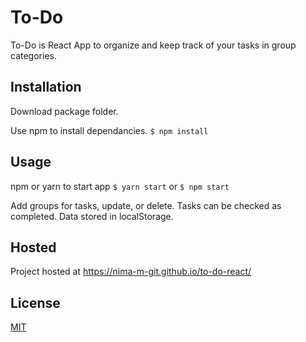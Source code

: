 # To-Do

To-Do is React App to organize and keep track of your tasks in group categories.

## Installation
Download package folder.

Use npm to install dependancies.
```$ npm install```

## Usage
npm or yarn to start app
```$ yarn start```
or
```$ npm start```

Add groups for tasks, update, or delete. Tasks can be checked as completed. 
Data stored in localStorage.

## Hosted
Project hosted at https://nima-m-git.github.io/to-do-react/

## License
[MIT](https://choosealicense.com/licenses/mit/)